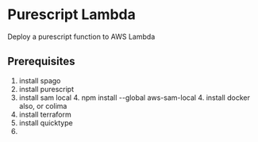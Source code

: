 # Purescript Lambda

Deploy a purescript function to AWS Lambda

## Prerequisites

1. install spago
2. install purescript
3. install sam local
   4. npm install --global aws-sam-local
   4. install docker also, or colima
4. install terraform
5. install quicktype
6. 